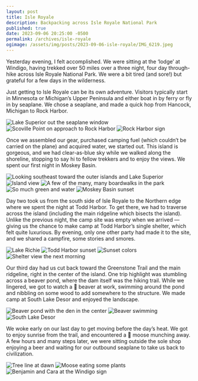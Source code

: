 ```yaml
---
layout: post
title: Isle Royale
description: Backpacking across Isle Royale National Park
published: true
date: 2023-09-06 20:25:00 -0500
permalink: /archives/isle-royale
ogimage: /assets/img/posts/2023-09-06-isle-royale/IMG_6219.jpeg
---
```

Yesterday evening, I felt accomplished. We were sitting at the ‘lodge’ at Windigo, having trekked over 50 miles over a three night, four day through-hike across Isle Royale National Park. We were a bit tired (and sore!) but grateful for a few days in the wilderness.

Just getting to Isle Royale can be its own adventure. Visitors typically start in Minnesota or Michigan’s Upper Peninsula and either boat in by ferry or fly in by seaplane. We chose a seaplane, and made a quick hop from Hancock, Michigan to Rock Harbor.

![Lake Superior out the seaplane window][1]
![Scoville Point on approach to Rock Harbor][2]
![Rock Harbor sign][3]

Once we assembled our gear, purchased camping fuel (which couldn’t be carried on the plane) and acquired water, we started out. This island is gorgeous, and we had clear-as-blue sky while we walked along the shoreline, stopping to say hi to fellow trekkers and to enjoy the views. We spent our first night in Moskey Basin.

![Looking southeast toward the outer islands and Lake Superior][4]
![Island view][5]
![A few of the many, many boardwalks in the park][6]
![So much green and water][7]
![Moskey Basin sunset][8]

Day two took us from the south side of Isle Royale to the Northern edge where we spent the night at Todd Harbor. To get there, we had to traverse across the island (including the main ridgeline which bisects the island). Unlike the previous night, the camp site was empty when we arrived — giving us the chance to make camp at Todd Harbor’s single shelter, which felt quite luxurious. By evening, only one other party had made it to the site, and we shared a campfire, some stories and smores.

![Lake Richie][9]
![Todd Harbor sunset][10]
![Sunset colors][11]
![Shelter view the next morning][12]

Our third day had us cut back toward the Greenstone Trail and the main ridgeline, right in the center of the island. One trip highlight was stumbling across a beaver pond, where the dam itself was the hiking trail. While we lingered, we got to watch a 🦫 beaver at work, swimming around the pond and nibbling on some wood to add somewhere to the structure. We made camp at South Lake Desor and enjoyed the landscape.

![Beaver pond with the den in the center][13]
![Beaver swimming][14]
![South Lake Desor][15]

We woke early on our last day to get moving before the day’s heat. We got to enjoy sunrise from the trail, and encountered a 🫎 moose munching away. A few hours and many steps later, we were sitting outside the sole shop enjoying a beer and waiting for our outbound seaplane to take us back to civilization.

![Tree line at dawn][16]
![Moose eating some plants][17]
![Benjamin and Cara at the Windigo sign][18]

[1]: /assets/img/posts/2023-09-06-isle-royale/IMG_6214.jpeg
[2]: /assets/img/posts/2023-09-06-isle-royale/IMG_6219.jpeg
[3]: /assets/img/posts/2023-09-06-isle-royale/IMG_6243.jpeg
[4]: /assets/img/posts/2023-09-06-isle-royale/IMG_6248.jpeg
[5]: /assets/img/posts/2023-09-06-isle-royale/IMG_6260.jpeg
[6]: /assets/img/posts/2023-09-06-isle-royale/IMG_6264.jpeg
[7]: /assets/img/posts/2023-09-06-isle-royale/IMG_6275.jpeg
[8]: /assets/img/posts/2023-09-06-isle-royale/IMG_6302.jpeg
[9]: /assets/img/posts/2023-09-06-isle-royale/IMG_6329.jpeg
[10]: /assets/img/posts/2023-09-06-isle-royale/IMG_6378.jpeg
[11]: /assets/img/posts/2023-09-06-isle-royale/IMG_6409.jpeg
[12]: /assets/img/posts/2023-09-06-isle-royale/IMG_6452.jpeg
[13]: /assets/img/posts/2023-09-06-isle-royale/IMG_6458.jpeg
[14]: /assets/img/posts/2023-09-06-isle-royale/IMG_6478.jpeg
[15]: /assets/img/posts/2023-09-06-isle-royale/IMG_6496.jpeg
[16]: /assets/img/posts/2023-09-06-isle-royale/IMG_6529.jpeg
[17]: /assets/img/posts/2023-09-06-isle-royale/IMG_6536.jpeg
[18]: /assets/img/posts/2023-09-06-isle-royale/IMG_6554.jpeg
